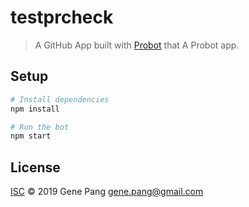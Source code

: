 # testprcheck

> A GitHub App built with [Probot](https://github.com/probot/probot) that A Probot app.

## Setup

```sh
# Install dependencies
npm install

# Run the bot
npm start
```


## License

[ISC](LICENSE) © 2019 Gene Pang <gene.pang@gmail.com>
